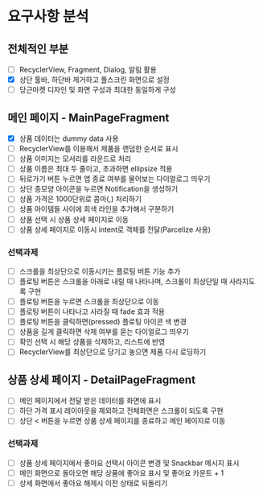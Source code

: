 # 요구사항 분석

## 전체적인 부분

- [ ] RecyclerView, Fragment, Dialog, 알림 활용
- [x] 상단 툴바, 하단바 제거하고 풀스크린 화면으로 설정
- [ ] 당근마켓 디자인 및 화면 구성과 최대한 동일하게 구성

## 메인 페이지 - MainPageFragment

- [x] 상품 데이터는 dummy data 사용
- [ ] RecyclerView를 이용해서 제품을 랜덤한 순서로 표시
- [ ] 상품 이미지는 모서리를 라운드로 처리
- [ ] 상품 이름은 최대 두 줄이고, 초과하면 ellipsize 적용
- [ ] 뒤로가기 버튼 누르면 앱 종료 여부를 물어보는 다이얼로그 띄우기
- [ ] 상단 종모양 아이콘을 누르면 Notification을 생성하기
- [ ] 상품 가격은 1000단위로 콤마(,) 처리하기
- [ ] 상품 아이템들 사이에 회색 라인을 추가해서 구분하기
- [ ] 상품 선택 시 상품 상세 페이지로 이동
- [ ] 상품 상세 페이지로 이동시 intent로 객체를 전달(Parcelize 사용)

### 선택과제

- [ ] 스크롤을 최상단으로 이동시키는 플로팅 버튼 기능 추가
- [ ] 플로팅 버튼은 스크롤을 아래로 내릴 때 나타나며, 스크롤이 최상단일 때 사라지도록 구현
- [ ] 플로팅 버튼을 누르면 스크롤을 최상단으로 이동
- [ ] 플로팅 버튼이 나타나고 사라질 때 fade 효과 적용
- [ ] 플로팅 버튼을 클릭하면(pressed) 플로팅 아이콘 색 변경
- [ ] 상품을 길게 클릭하면 삭제 여부를 묻는 다이얼로그 띄우기
- [ ] 확인 선택 시 해당 상품을 삭제하고, 리스트에 반영
- [ ] RecyclerView를 최상단으로 당기고 놓으면 제품 다시 로딩하기

## 상품 상세 페이지 - DetailPageFragment

- [ ] 메인 페이지에서 전달 받은 데이터를 화면에 표시
- [ ] 하단 가격 표시 레이아웃을 제외하고 전체화면은 스크롤이 되도록 구현
- [ ] 상단 < 버튼을 누르면 상품 상세 페이지를 종료하고 메인 페이지로 이동

### 선택과제

- [ ] 상품 상세 페이지에서 좋아요 선택시 아이콘 변경 및 Snackbar 메시지 표시
- [ ] 메인 화면으로 돌아오면 해당 상품에 좋아요 표시 및 좋아요 카운트 + 1
- [ ] 상세 화면에서 좋아요 해제시 이전 상태로 되돌리기
